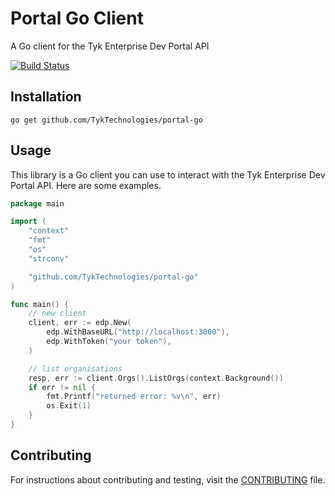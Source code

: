 # Portal Go Client

A Go client for the Tyk Enterprise Dev Portal  API

[![Build Status](https://github.com/TykTechnologies/portal-go/actions/workflows/ci.yml/badge.svg)](https://github.com/TykTechnologies/portal-go/actions/workflows/ci.yml)

## Installation

```shell
go get github.com/TykTechnologies/portal-go
```

## Usage

This library is a Go client you can use to interact with the Tyk Enterprise Dev Portal  API. Here are some examples.

```go
package main

import (
    "context"
    "fmt"
    "os"
    "strconv"

    "github.com/TykTechnologies/portal-go"
)

func main() {
    // new client
    client, err := edp.New(
        edp.WithBaseURL("http://localhost:3000"),
        edp.WithToken("your token"),
    )

    // list organisations
    resp, err := client.Orgs().ListOrgs(context.Background())
    if err != nil {
        fmt.Printf("returned error: %v\n", err)
        os.Exit(1)
    }
}
```

## Contributing

For instructions about contributing and testing, visit the [CONTRIBUTING](CONTRIBUTING.md) file.
